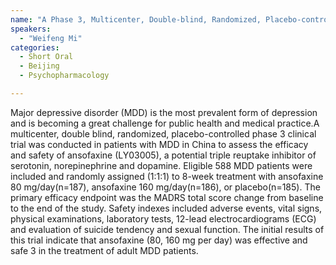 ```yaml
---
name: "A Phase 3, Multicenter, Double-blind, Randomized, Placebo-controlled Clinical Trial to Verify the Efficacy and Safety of Ansofaxine for Major Depressive Disorder"
speakers:
  - "Weifeng Mi"
categories:
  - Short Oral
  - Beijing
  - Psychopharmacology

---
```


Major depressive disorder (MDD) is the most prevalent form of depression and is 
becoming a great challenge for public health and medical practice.A multicenter, double
blind, randomized, placebo-controlled phase 3 clinical trial was conducted in patients 
with MDD in China to assess the efficacy and safety of ansofaxine (LY03005), a 
potential triple reuptake inhibitor of serotonin, norepinephrine and dopamine. Eligible 
588 MDD patients were included and randomly assigned (1:1:1) to 8-week treatment 
with ansofaxine 80 mg/day(n=187), ansofaxine 160 mg/day(n=186), or placebo(n=185). 
The primary efficacy endpoint was the MADRS total score change from baseline to the 
end of the study. Safety indexes included adverse events, vital signs, physical 
examinations, laboratory tests, 12-lead electrocardiograms (ECG) and evaluation of 
suicide tendency and sexual function. The initial results of this trial indicate that ansofaxine (80, 160 mg per day) was effective and safe 3 in the treatment of adult MDD patients.
